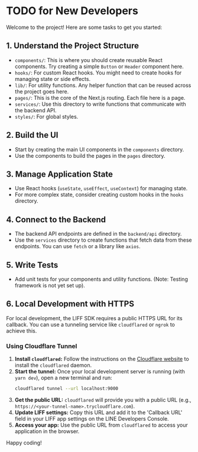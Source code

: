 # TODO for New Developers

Welcome to the project! Here are some tasks to get you started:

## 1. Understand the Project Structure

- `components/`: This is where you should create reusable React components. Try creating a simple `Button` or `Header` component here.
- `hooks/`: For custom React hooks. You might need to create hooks for managing state or side effects.
- `lib/`: For utility functions. Any helper function that can be reused across the project goes here.
- `pages/`: This is the core of the Next.js routing. Each file here is a page.
- `services/`: Use this directory to write functions that communicate with the backend API.
- `styles/`: For global styles.

## 2. Build the UI

- Start by creating the main UI components in the `components` directory.
- Use the components to build the pages in the `pages` directory.

## 3. Manage Application State

- Use React hooks (`useState`, `useEffect`, `useContext`) for managing state.
- For more complex state, consider creating custom hooks in the `hooks` directory.

## 4. Connect to the Backend

- The backend API endpoints are defined in the `backend/api` directory.
- Use the `services` directory to create functions that fetch data from these endpoints. You can use `fetch` or a library like `axios`.

## 5. Write Tests

- Add unit tests for your components and utility functions. (Note: Testing framework is not yet set up).

## 6. Local Development with HTTPS

For local development, the LIFF SDK requires a public HTTPS URL for its callback. You can use a tunneling service like `cloudflared` or `ngrok` to achieve this.

### Using Cloudflare Tunnel

1.  **Install `cloudflared`:** Follow the instructions on the [Cloudflare website](https://developers.cloudflare.com/cloudflare-one/connections/connect-apps/install-and-setup/installation/) to install the `cloudflared` daemon.
2.  **Start the tunnel:** Once your local development server is running (with `yarn dev`), open a new terminal and run:
    ```bash
    cloudflared tunnel --url localhost:9000
    ```
3.  **Get the public URL:** `cloudflared` will provide you with a public URL (e.g., `https://<your-tunnel-name>.trycloudflare.com`).
4.  **Update LIFF settings:** Copy this URL and add it to the 'Callback URL' field in your LIFF app settings on the LINE Developers Console. 
5.  **Access your app:** Use the public URL from `cloudflared` to access your application in the browser.

Happy coding!